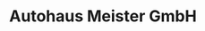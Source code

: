 ---
title: "Autohaus Meister GmbH"
url: /sulzbach-rosenberg/autohaus-meister-gmbh-rosenberger-strasse/
shop: Autowerkstatt
---
